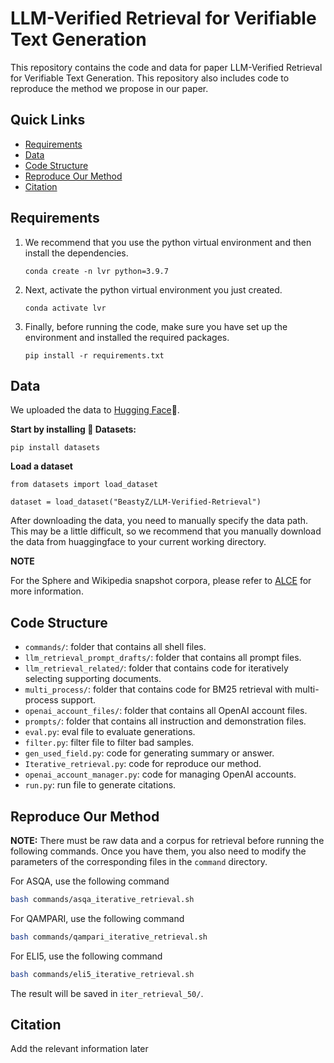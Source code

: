 # LLM-Verified Retrieval for Verifiable Text Generation
This repository contains the code and data for paper LLM-Verified Retrieval for Verifiable Text Generation. This repository also includes code to reproduce the method we propose in our paper.


## Quick Links
- [Requirements](#requirements)
- [Data](#data)
- [Code Structure](#code-structure)
- [Reproduce Our Method](#reproduce-our-method)
- [Citation](#citation)


## Requirements
1. We recommend that you use the python virtual environment and then install the dependencies.
    ```
    conda create -n lvr python=3.9.7
    ```
2. Next, activate the python virtual environment you just created.
    ```
    conda activate lvr
    ```
3. Finally, before running the code, make sure you have set up the environment and installed the required packages.
    ```
    pip install -r requirements.txt
    ```

## Data
We uploaded the data to [Hugging Face](https://huggingface.co/datasets/BeastyZ/LLM-Verified-Retrieval)🤗. 

**Start by installing 🤗 Datasets:**
```
pip install datasets
```

**Load a dataset**
```
from datasets import load_dataset

dataset = load_dataset("BeastyZ/LLM-Verified-Retrieval")
```
After downloading the data, you need to manually specify the data path. This may be a little difficult, so we recommend that you manually download the data from huaggingface to your current working directory.

**NOTE**

For the Sphere and Wikipedia snapshot corpora, please refer to [ALCE](https://github.com/princeton-nlp/ALCE) for more information.


## Code Structure
* `commands/`: folder that contains all shell files.
* `llm_retrieval_prompt_drafts/`: folder that contains all prompt files.
* `llm_retrieval_related/`: folder that contains code for iteratively selecting supporting documents.
* `multi_process/`: folder that contains code for BM25 retrieval with multi-process support.
* `openai_account_files/`: folder that contains all OpenAI account files.
* `prompts/`: folder that contains all instruction and demonstration files.
* `eval.py`: eval file to evaluate generations.
* `filter.py`: filter file to filter bad samples.
* `gen_used_field.py`: code for generating summary or answer.
* `Iterative_retrieval.py`: code for reproduce our method.
* `openai_account_manager.py`: code for managing OpenAI accounts.
* `run.py`: run file to generate citations.


## Reproduce Our Method
**NOTE:** There must be raw data and a corpus for retrieval before running the following commands. Once you have them, you also need to modify the parameters of the corresponding files in the `command` directory.

For ASQA, use the following command
```bash
bash commands/asqa_iterative_retrieval.sh
```

For QAMPARI, use the following command
```bash
bash commands/qampari_iterative_retrieval.sh
```

For ELI5, use the following command
```bash
bash commands/eli5_iterative_retrieval.sh
```

The result will be saved in `iter_retrieval_50/`.


## Citation
Add the relevant information later
